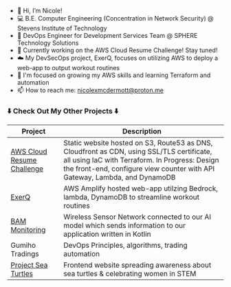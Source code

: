 - 👋 Hi, I’m Nicole!
- 💻 B.E. Computer Engineering (Concentration in Network Security) @ Stevens Institute of Technology
- 💼 DevOps Engineer for Development Services Team @ SPHERE Technology Solutions
- 👀 Currently working on the AWS Cloud Resume Challenge! Stay tuned!
- ☁️ My DevSecOps project, ExerQ, focuses on utilizing AWS to deploy a web-app to output workout routines
- 🌱 I'm focused on growing my AWS skills and learning Terraform and automation
- 📫 How to reach me: nicolexmcdermott@proton.me

###  ⬇️ Check Out My Other Projects ⬇️
| Project | Description |
| ----------- | ----------- |
| [AWS Cloud Resume Challenge](https://www.nicoxmcd.com) | Static website hosted on S3, Route53 as DNS, Cloudfront as CDN, using SSL/TLS certificate, all using IaC with Terraform. In Progress: Design the front-end, configure view counter with API Gateway, Lambda, and DynamoDB |
| [ExerQ](https://main.d3iv8nh98y2vwl.amplifyapp.com/) | AWS Amplify hosted web-app utilzing Bedrock, lambda, DynamoDB to streamline workout routines |
| [BAM Monitoring](https://bam-monitoring.my.canva.site/) | Wireless Sensor Network connected to our AI model which sends information to our application written in Kotlin |
| Gumiho Tradings | DevOps Principles, algorithms, trading automation |
| [Project Sea Turtles](https://nicoxmcd.github.io/Project-SeaTurtles) | Frontend website spreading awareness about sea turtles & celebrating women in STEM |
